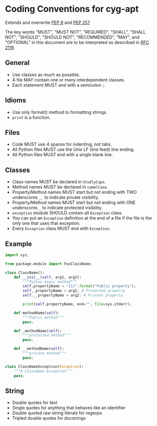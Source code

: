 Coding Conventions for cyg-apt
==============================

Extends and overwrite [PEP 8][] and [PEP 257][]

The key words "MUST", "MUST NOT", "REQUIRED", "SHALL", "SHALL NOT", "SHOULD",
"SHOULD NOT", "RECOMMENDED", "MAY", and "OPTIONAL" in this document are to be
interpreted as described in [RFC 2119][].

[RFC 2119]: http://www.ietf.org/rfc/rfc2119.txt
[PEP 8]: http://www.python.org/dev/peps/pep-0008/
[PEP 257]: http://www.python.org/dev/peps/pep-0257/


General
-------

* Use classes as much as possible.
* A file MAY contain one or many interdependent classes.
* Each statement MUST end with a semicolon `;`.


Idioms
------

* Use only format() method to formatting strings.
* `print` is a function.


Files
-----

* Code MUST use 4 spaces for indenting, not tabs.
* All Python files MUST use the Unix LF (line feed) line ending.
* All Python files MUST end with a single blank line.


Classes
-------

* Class names MUST be declared in `StudlyCaps`.
* Method names MUST be declared in `camelCase`.
* Property/Method names MUST start but not ending with
  TWO underscores `__` to indicate private visibility.
* Property/Method names MUST start but not ending with
  ONE underscores `_` to indicate protected visibility.
* `exception` module SHOULD contain all `Exception` class.
* You can put an `Exception` definition at the end of a file
  if the file is the only one that uses that exception.
* Every `Exception` class MUST end with `Exception`.


Example
-------
```Python
import sys;

from package.module import FooClassName;

class ClassName():
    def __init__(self, arg1, arg2):
        """Python magic method"""
        self.propertyName = "{1}".format("Public property");
        self._propertyName = arg1; # Protected property
        self.__propertyName = arg2; # Private property

        print(self.propertyName, end="", file=sys.stderr);

    def methodName(self):
        """Public method"""
        pass;

    def _methodName(self):
        """protected method"""
        pass;

    def __methodName(self):
        """private method"""
        pass;

class ClassNameException(Exception):
    """A ClassName Exception"""
    pass;

```


String
------

* Double quotes for text
* Single quotes for anything that behaves like an identifier
* Double quoted raw string literals for regexps
* Tripled double quotes for docstrings
